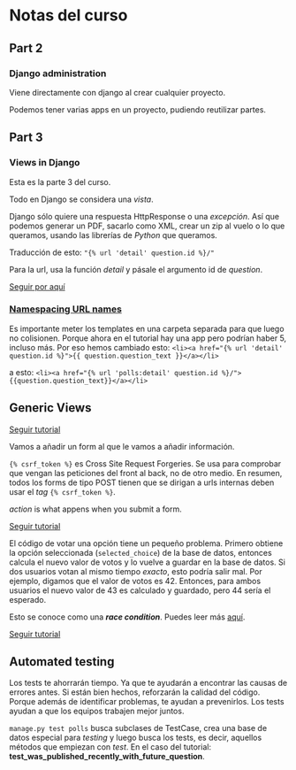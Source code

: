 # Notas del curso

## Part 2

### Django administration

Viene directamente con django al crear cualquier proyecto.

Podemos tener varias apps en un proyecto, pudiendo reutilizar partes.

## Part 3

### Views in Django

Esta es la parte 3 del curso.

Todo en Django se considera una _vista_.

Django sólo quiere una respuesta HttpResponse o una _excepción_. Así que podemos generar un PDF, sacarlo como XML, crear un zip al vuelo o lo que queramos, usando las librerías de _Python_ que queramos.

Traducción de esto:
`"{% url 'detail' question.id %}/"`

Para la url, usa la función _detail_ y pásale el argumento id de _question_.

[Seguir por aquí](https://youtu.be/JT80XhYJdBw?t=6623)

### [Namespacing URL names](https://docs.djangoproject.com/en/3.0/intro/tutorial03/#namespacing-url-names)

Es importante meter los templates en una carpeta separada para que luego no colisionen. Porque ahora en el tutorial hay una app pero podrían haber 5, incluso más. Por eso hemos cambiado esto:
`<li><a href="{% url 'detail' question.id %}">{{ question.question_text }}</a></li>`

a esto:
`<li><a href="{% url 'polls:detail' question.id %}/">{{question.question_text}}</a></li>`

## Generic Views

[Seguir tutorial](https://youtu.be/JT80XhYJdBw?t=6902)

Vamos a añadir un form al que le vamos a añadir información.

`{% csrf_token %}` es Cross Site Request Forgeries. Se usa para comprobar que vengan las peticiones del front al back, no de otro medio. En resumen, todos los forms de tipo POST tienen que se dirigan a urls internas deben usar el _tag_ `{% csrf_token %}`.

_action_ is what appens when you submit a form.

[Seguir tutorial](https://youtu.be/JT80XhYJdBw?t=8199)

El código de votar una opción tiene un pequeño problema. Primero obtiene la opción seleccionada (`selected_choice`) de la base de datos, entonces calcula el nuevo valor de votos y lo vuelve a guardar en la base de datos. Si dos usuarios votan al mismo tiempo _exacto_, esto podría salir mal. Por ejemplo, digamos que el valor de votos es 42. Entonces, para ambos usuarios el nuevo valor de 43 es calculado y guardado, pero 44 sería el esperado.

Esto se conoce como una **_race condition_**. Puedes leer más [aquí](https://docs.djangoproject.com/en/3.0/ref/models/expressions/#avoiding-race-conditions-using-f).

[Seguir tutorial](https://youtu.be/JT80XhYJdBw?t=9380)

## Automated testing

Los tests te ahorrarán tiempo. Ya que te ayudarán a encontrar las causas de errores antes. Si están bien hechos, reforzarán la calidad del código. Porque además de identificar problemas, te ayudan a prevenirlos.
Los tests ayudan a que los equipos trabajen mejor juntos.

`manage.py test polls` busca subclases de TestCase, crea una base de datos especial para _testing_ y luego busca los tests, es decir, aquellos métodos que empiezan con _test_. En el caso del tutorial:
**test_was_published_recently_with_future_question**.
